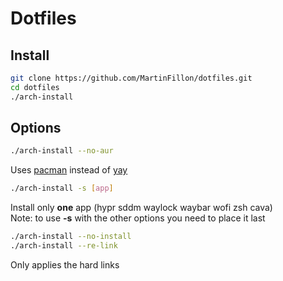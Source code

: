 # Dotfiles

## Install

```sh
git clone https://github.com/MartinFillon/dotfiles.git
cd dotfiles
./arch-install
```

## Options

```sh
./arch-install --no-aur
```
Uses [pacman](https://wiki.archlinux.org/title/pacman) instead of [yay](https://github.com/Jguer/yay)

```sh
./arch-install -s [app]
```
Install only **one** app (hypr sddm waylock waybar wofi zsh cava)\
Note: to use **-s** with the other options you need to place it last

```sh
./arch-install --no-install
./arch-install --re-link
```
Only applies the hard links


